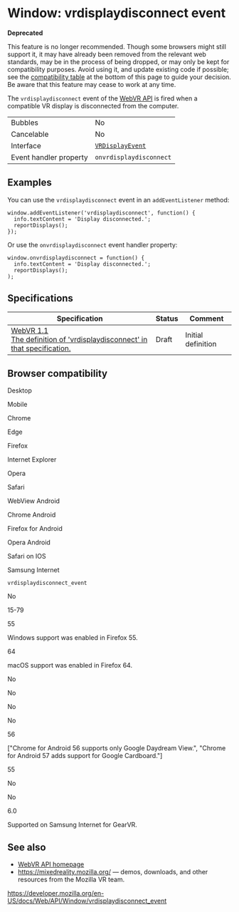 Window: vrdisplaydisconnect event
=================================

**Deprecated**

This feature is no longer recommended. Though some browsers might still support it, it may have already been removed from the relevant web standards, may be in the process of being dropped, or may only be kept for compatibility purposes. Avoid using it, and update existing code if possible; see the [compatibility table](#browser_compatibility) at the bottom of this page to guide your decision. Be aware that this feature may cease to work at any time.

The `vrdisplaydisconnect` event of the [WebVR API](../webvr_api) is fired when a compatible VR display is disconnected from the computer.

<table><tbody><tr class="odd"><td>Bubbles</td><td>No</td></tr><tr class="even"><td>Cancelable</td><td>No</td></tr><tr class="odd"><td>Interface</td><td><a href="../vrdisplayevent"><code>VRDisplayEvent</code></a></td></tr><tr class="even"><td>Event handler property</td><td><code>onvrdisplaydisconnect</code></td></tr></tbody></table>

Examples
--------

You can use the `vrdisplaydisconnect` event in an `addEventListener` method:

    window.addEventListener('vrdisplaydisconnect', function() {
      info.textContent = 'Display disconnected.';
      reportDisplays();
    });

Or use the `onvrdisplaydisconnect` event handler property:

    window.onvrdisplaydisconnect = function() {
      info.textContent = 'Display disconnected.';
      reportDisplays();
    );

Specifications
--------------

<table><thead><tr class="header"><th>Specification</th><th>Status</th><th>Comment</th></tr></thead><tbody><tr class="odd"><td><a href="https://immersive-web.github.io/webvr/spec/1.1/#dom-window-onvrdisplaydisconnect">WebVR 1.1<br />
<span class="small">The definition of 'vrdisplaydisconnect' in that specification.</span></a></td><td><span class="spec-draft">Draft</span></td><td>Initial definition</td></tr></tbody></table>

Browser compatibility
---------------------

Desktop

Mobile

Chrome

Edge

Firefox

Internet Explorer

Opera

Safari

WebView Android

Chrome Android

Firefox for Android

Opera Android

Safari on IOS

Samsung Internet

`vrdisplaydisconnect_event`

No

15-79

55

Windows support was enabled in Firefox 55.

64

macOS support was enabled in Firefox 64.

No

No

No

No

56

\["Chrome for Android 56 supports only Google Daydream View.", "Chrome for Android 57 adds support for Google Cardboard."\]

55

No

No

6.0

Supported on Samsung Internet for GearVR.

See also
--------

-   [WebVR API homepage](../webvr_api)
-   <https://mixedreality.mozilla.org/> — demos, downloads, and other resources from the Mozilla VR team.

<a href="https://developer.mozilla.org/en-US/docs/Web/API/Window/vrdisplaydisconnect_event" class="_attribution-link">https://developer.mozilla.org/en-US/docs/Web/API/Window/vrdisplaydisconnect_event</a>
